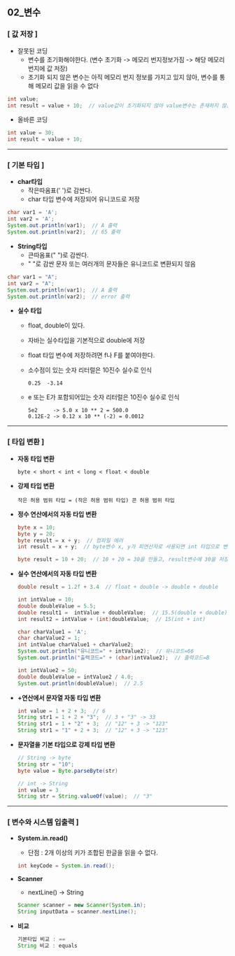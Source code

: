 ## 02_변수

### [ 값 저장 ]

- 잘못된 코딩
  - 변수를 초기화해야한다. (변수 초기화 -> 메모리 번지정보가짐 -> 해당 메모리번지에 값 저장)
  - 초기화 되지 않은 변수는 아직 메모리 번지 정보를 가지고 있지 않아, 변수를 통해 메모리 값을 읽을 수 없다

```java
int value;
int result = value + 10;  // value값이 초기화되지 않아 value변수는 존재하지 않는 것
```

- 올바른 코딩

```java
int value = 30;
int result = value + 10;
```

------------------

### [ 기본 타입 ]

- **char타입**
  - 작은따옴표(' ')로 감싼다.
  - char 타입 변수에 저장되어 유니코드로 저장

```java
char var1 = 'A';
int var2 = 'A';
System.out.println(var1);  // A 출력
System.out.println(var2);  // 65 출력
```

- **String타입**
  - 큰따옴표(" ")로 감싼다.
  - " "로 감싼 문자 또는 여러개의 문자들은 유니코드로 변환되지 않음

```java
char var1 = "A";
int var2 = "A";
System.out.println(var1);  // A 출력
System.out.println(var2);  // error 출력
```

- **실수 타입**

  - float, double이 있다.

  - 자바는 실수타입을 기본적으로 double에 저장

  - float 타입 변수에 저장하려면 f나 F를 붙여야한다.

  - 소수점이 있는 숫자 리터럴은 10진수 실수로 인식

    ```
    0.25  -3.14
    ```

  - e 또는 E가 포함되어있는 숫자 리터럴은 10진수 실수로 인식

    ```
    5e2     -> 5.0 x 10 ** 2 = 500.0
    0.12E-2 -> 0.12 x 10 ** (-2) = 0.0012
    ```

-----------------------------

### [ 타입 변환 ]

- **자동 타입 변환**

  ```
  byte < short < int < long < float < double
  ```

- **강제 타입 변환**

  ```
  작은 허용 범위 타입 = (작은 허용 범위 타입) 콘 허용 범위 타입
  ```

- **정수 연산에서의 자동 타입 변환**

  ```java
  byte x = 10;
  byte y = 20;
  byte result = x + y;  // 컴파일 에러
  int result = x + y;  // byte변수 x, y가 피연산자로 사용되면 int 타입으로 변환되어 연산됨
  ```

  ```java
  byte result = 10 + 20;  // 10 + 20 = 30을 만들고, result변수에 30을 저장하도록 바이트코드 생성
  ```

- **실수 연산에서의 자동 타입 변환**

  ```java
  double result = 1.2f + 3.4  // float + double -> double + double
  ```

  ```java
  int intValue = 10;
  double doubleValue = 5.5;
  double result1 =  intValue + doubleValue;  // 15.5(double + double)
  int result2 = intValue + (int)doubleValue;  // 15(int + int)
  ```

  ```java
  char charValue1 = 'A';
  char charValue2 = 1;
  int intValue charValue1 + charValue2;
  System.out.println("유니코드=" + intValue2);  // 유니코드=66
  System.out.println("출력코드=" + (char)intValue2);  // 출력코드=B
  ```

  ```java
  int intValue2 = 50;
  double doubleValue = intValue2 / 4.0;
  System.out.println(doubleValue);  // 2.5
  ```

- **+연산에서 문자열 자동 타입 변환**

  ```java
  int value = 1 + 2 + 3;  // 6
  String str1 = 1 + 2 + "3";  // 3 + "3" -> 33
  String str1 = 1 + "2" + 3;  // "12" + 3 -> "123"
  String str1 = "1" + 2 + 3;  // "12" + 3 -> "123"
  ```

- **문자열을 기본 타입으로 강제 타입 변환**

  ```java
  // String -> byte
  String str = "10";
  byte value = Byte.parseByte(str)
  ```

  ```java
  // int -> String
  int value = 3
  String str = String.valueOf(value);  // "3"
  ```

------------------

### [ 변수와 시스템 입출력 ]

- **System.in.read()**

  - 단점 : 2개 이상의 키가 조합된 한글을 읽을 수 없다.

  ```java
  int keyCode = System.in.read();
  ```

- **Scanner**

  - nextLine() -> String

  ```java
  Scanner scanner = new Scanner(System.in);
  String inputData = scanner.nextLine();
  ```

- **비교**

  ```java
  기본타입 비교 : ==
  String 비교 : equals
  ```

